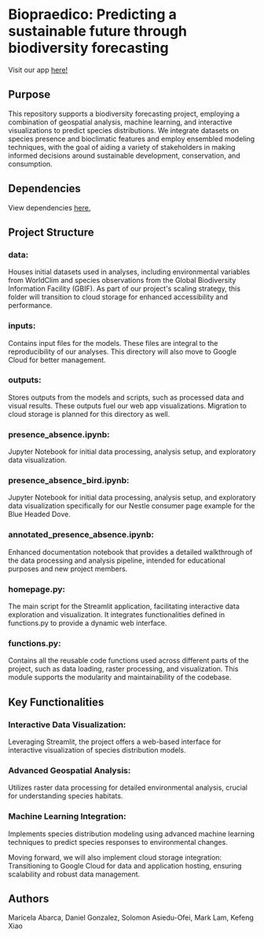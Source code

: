 # Biopraedico: Predicting a sustainable future through biodiversity forecasting  
Visit our app [here!](http://biopraedico.streamlit.app)

## Purpose
This repository supports a biodiversity forecasting project, employing a combination of geospatial analysis, machine learning, and interactive visualizations to predict species distributions. We integrate datasets on species presence and bioclimatic features and employ ensembled modeling techniques, with the goal of aiding a variety of stakeholders in making informed decisions around sustainable development, conservation, and consumption.

## Dependencies  
View dependencies [here.](requirements.txt)

## Project Structure
### data: 
Houses initial datasets used in analyses, including environmental variables from WorldClim and species observations from the Global Biodiversity Information Facility (GBIF). As part of our project's scaling strategy, this folder will transition to cloud storage for enhanced accessibility and performance.

### inputs: 
Contains input files for the models. These files are integral to the reproducibility of our analyses. This directory will also move to Google Cloud for better management.

### outputs: 
Stores outputs from the models and scripts, such as processed data and visual results. These outputs fuel our web app visualizations. Migration to cloud storage is planned for this directory as well.

### presence_absence.ipynb: 
Jupyter Notebook for initial data processing, analysis setup, and exploratory data visualization.

### presence_absence_bird.ipynb: 
Jupyter Notebook for initial data processing, analysis setup, and exploratory data visualization specifically for our Nestle consumer page example for the Blue Headed Dove.

### annotated_presence_absence.ipynb: 
Enhanced documentation notebook that provides a detailed walkthrough of the data processing and analysis pipeline, intended for educational purposes and new project members.

### homepage.py: 
The main script for the Streamlit application, facilitating interactive data exploration and visualization. It integrates functionalities defined in functions.py to provide a dynamic web interface.

### functions.py: 
Contains all the reusable code functions used across different parts of the project, such as data loading, raster processing, and visualization. This module supports the modularity and maintainability of the codebase.

## Key Functionalities
### Interactive Data Visualization: 
Leveraging Streamlit, the project offers a web-based interface for interactive visualization of species distribution models.
### Advanced Geospatial Analysis: 
Utilizes raster data processing for detailed environmental analysis, crucial for understanding species habitats.
### Machine Learning Integration: 
Implements species distribution modeling using advanced machine learning techniques to predict species responses to environmental changes.

Moving forward, we will also implement cloud storage integration: Transitioning to Google Cloud for data and application hosting, ensuring scalability and robust data management.


## Authors
Maricela Abarca,
Daniel Gonzalez,
Solomon Asiedu-Ofei,
Mark Lam,
Kefeng Xiao
